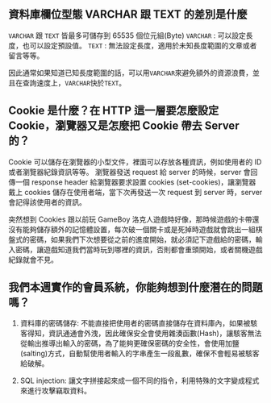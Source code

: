 ## 資料庫欄位型態 VARCHAR 跟 TEXT 的差別是什麼

`VARCHAR` 跟 `TEXT` 皆最多可儲存到 65535 個位元組(Byte)
`VARCHAR` : 可以設定長度，也可以設定預設值。
`TEXT` : 無法設定長度，適用於未知長度範圍的文章或者留言等等。

因此通常如果知道已知長度範圍的話，可以用`VARCHAR`來避免額外的資源浪費，並且在查詢速度上，`VARCHAR`快於`TEXT`。

## Cookie 是什麼？在 HTTP 這一層要怎麼設定 Cookie，瀏覽器又是怎麼把 Cookie 帶去 Server 的？

Cookie 可以儲存在瀏覽器的小型文件，裡面可以存放各種資訊，例如使用者的 ID 或者瀏覽器紀錄資訊等等。
瀏覽器發送 request 給 server 的時候，server 會回傳一個 response header 給瀏覽器要求設置 cookies (set-cookies)，讓瀏覽器戴上 cookies 儲存在使用者端，當下次再發送一次 request 到 server 時，server 會記得該使用者的資訊。

突然想到 Cookies 跟以前玩 GameBoy 洛克人遊戲時好像，那時候遊戲的卡帶還沒有能夠儲存額外的記憶體設置，每次破一個關卡或是死掉時遊戲就會跳出一組棋盤式的密碼，如果我們下次想要從之前的進度開始，就必須記下遊戲給的密碼，輸入密碼，讓遊戲知道我們當時玩到哪裡的資訊，否則都會重頭開始，或者關機遊戲紀錄就會不見。

## 我們本週實作的會員系統，你能夠想到什麼潛在的問題嗎？

1. 資料庫的密碼儲存: 不能直接把使用者的密碼直接儲存在資料庫內，如果被駭客得知，資訊通通會外洩，因此確保安全會使用雜湊函數(Hash)，讓駭客無法從輸出推導出輸入的密碼，為了能夠更確保密碼的安全性，會使用加鹽(salting)方式，自動幫使用者輸入的字串產生一段亂數，確保不會輕易被駭客給破解。

2. SQL injection: 讓文字拼接起來成一個不同的指令，利用特殊的文字變成程式來進行攻擊竊取資料。
